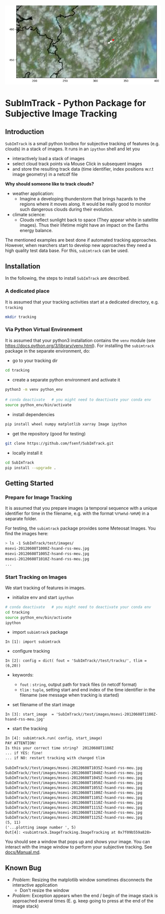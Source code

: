 ![Example Track](docs/example-track.jpg)
# SubImTrack - Python Package for Subjective Image Tracking

## Introduction
`SubImTrack` is a small python toolbox for subjective tracking of features (e.g. clouds) in a stack of images. It runs in an `ipython` shell and let you 

* interactively load a stack of images
* select cloud track points via Mouse Click in subsequent images
* and store the resulting track data (time identifier, index positions w.r.t image geometry) in a netcdf file

**Why should someone like to track clouds?**

* weather application: 
  * Imagine a developing thunderstorm that brings hazards to the regions where it moves along. It would be really good to monitor such dangerous clouds during their evolution.
* climate science: 
  * Clouds reflect sunlight back to space (They appear white in satellite images). Thus their lifetime might have an impact on the Earths energy balance.

The mentioned examples are best done if automated tracking approaches. However, when rearchers start to develop new approaches they need a high quality test data base. For this, `subimtrack` can be used. 


## Installation
In the following, the steps to install `SubImTrack` are described.

### A dedicated place
It is assumed that your tracking activities start at a dedicated directory, e.g. `tracking`

```bash
mkdir tracking
```

### Via Python Virtual Environment
It is assumed that your python3 installation contains the `venv` module 
(see https://docs.python.org/3/library/venv.html). For installing the 
`subimtrack` package in the separate environment, do: 

* go to your tracking dir
```bash
cd tracking
```

* create a separate python environment and activate it
```bash
python3 -m venv python_env

# conda deactivate   # you might need to deactivate your conda env
source python_env/bin/activate
```

* install dependencies
```bash
pip install wheel numpy matplotlib xarray Image ipython
```

* get the repository (good for testing)
```bash
git clone https://github.com/fsenf/SubImTrack.git
```

* locally install it
```bash
cd SubImTrack
pip install --upgrade .
```


## Getting Started
### Prepare for Image Tracking
It is assumed that you prepare images (a temporal sequence with a unique identifier for time in the filename, 
e.g. with the format `%Y%m%d-%H%M`) in a separate folder. 

For testing, the `subimtrack` package provides some Meteosat Images. You find the images here:

```bash
> ls -1 SubImTrack/test/images/
msevi-20120608T1000Z-hsand-rss-meu.jpg
msevi-20120608T1005Z-hsand-rss-meu.jpg
msevi-20120608T1010Z-hsand-rss-meu.jpg
...
```

### Start Tracking on Images
We start tracking of features in images.

* initialize env and start `ipython`
```bash
# conda deactivate   # you might need to deactivate your conda env
cd tracking
source python_env/bin/activate
ipython
```

* import `subimtrack` package
```ipython
In [1]: import subimtrack                                                                                                                         
```

* configure tracking
```ipython
In [2]: config = dict( fout = 'SubImTrack//test/tracks/', tlim = (6,20))                                                                          
```

* keywords:
  * `fout` : `string`, output path for track files (in netcdf format)
  * `tlim` : `tuple`, setting start and end index of the time identifier in the filename (see message when tracking is started) 
             

* set filename of the start image
```ipython
In [3]: start_image  = 'SubImTrack//test/images/msevi-20120608T1100Z-hsand-rss-meu.jpg'                                                           
```

* start the tracking
```ipython
In [4]: subimtrack.run( config, start_image)                                                                                                      
PAY ATTENTION!
Is this your correct time string?  20120608T1100Z
... if YES: fine!
... if NO: restart tracking with changed tlim

SubImTrack//test/images/msevi-20120608T1035Z-hsand-rss-meu.jpg
SubImTrack//test/images/msevi-20120608T1040Z-hsand-rss-meu.jpg
SubImTrack//test/images/msevi-20120608T1045Z-hsand-rss-meu.jpg
SubImTrack//test/images/msevi-20120608T1050Z-hsand-rss-meu.jpg
SubImTrack//test/images/msevi-20120608T1055Z-hsand-rss-meu.jpg
SubImTrack//test/images/msevi-20120608T1100Z-hsand-rss-meu.jpg
SubImTrack//test/images/msevi-20120608T1105Z-hsand-rss-meu.jpg
SubImTrack//test/images/msevi-20120608T1110Z-hsand-rss-meu.jpg
SubImTrack//test/images/msevi-20120608T1115Z-hsand-rss-meu.jpg
SubImTrack//test/images/msevi-20120608T1120Z-hsand-rss-meu.jpg
SubImTrack//test/images/msevi-20120608T1125Z-hsand-rss-meu.jpg
(5, 11)
('...plotting image number ', 5)
Out[4]: <subimtrack.ImageTracking.ImageTracking at 0x7f09b559a828>

```

You should see a window that pops up and shows your image. You can interact with the image window to perform your subjective tracking. See [docs/Manual.md](docs/Manual.md).


## Known Bug
* _Problem_: Resizing the matplotlib window sometimes disconnects the interactive application
  * Don't resize the window
* _Problem_: Exception appears when the end / begin of the image stack is approached several times (E. g. keep going to press <Down Arrow> at the end of the image stack)
